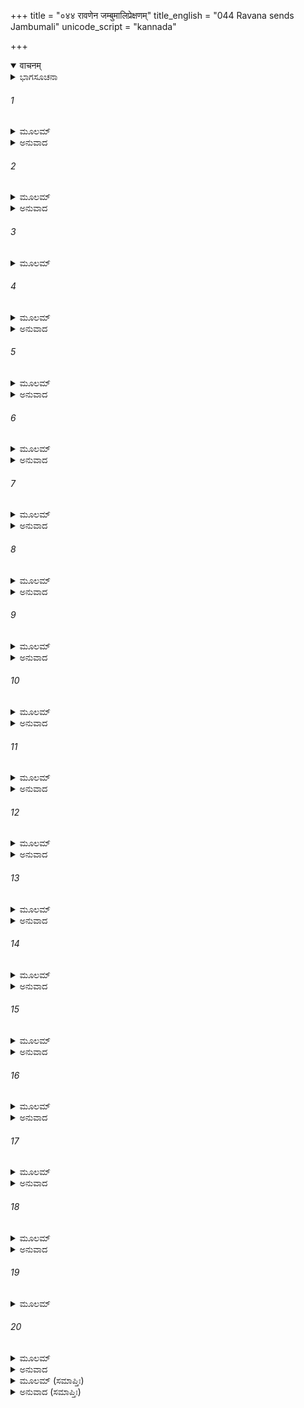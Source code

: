 +++
title = "०४४ रावणेन जम्बुमालिप्रेक्षणम्"
title_english = "044 Ravana sends Jambumali"
unicode_script = "kannada"

+++
<details open><summary>वाचनम्</summary>

<div class="audioEmbed"  caption="श्रीराम-हरिसीताराममूर्ति-घनपाठिभ्यां वचनम्" src="https://archive.org/download/Ramayana-recitation-Sriram-harisItArAmamUrti-Ghanapaati-v2/Kanda_5/Kanda_5_SK-044-Ravana_sends_Jambumali.mp3"></div>
</details>



<details><summary>ಭಾಗಸೂಚನಾ</summary>

ಮಾರುತಿಯು ಪ್ರಹಸ್ತನ ಮಗ ಜಂಬುಮಾಲಿಯನ್ನು ಸಂಹರಿಸಿದುದು
</details>

###### 1


<details><summary>ಮೂಲಮ್</summary>

ಸಂದಿಷ್ಟೋ ರಾಕ್ಷಸೇಂದ್ರೇಣ ಪ್ರಹಸ್ತಸ್ಯ ಸುತೋ ಬಲೀ ।  
ಜಂಬುಮಾಲೀ ಮಹಾದಂಷ್ಟ್ರೋ ನಿರ್ಜಗಾಮ ಧನುರ್ಧರಃ ॥
</details>

<details><summary>ಅನುವಾದ</summary>

ರಾಕ್ಷಸೇಂದ್ರನಾದ ರಾವಣನಿಂದ ಅಪ್ಪಣೆ ಪಡೆದು, ಬಲಿಷ್ಠನೂ, ಉದ್ದವಾದ ಕೋರೆದಾಡೆಗಳುಳ್ಳವನೂ ಆದ ಪ್ರಹಸ್ತನ ಮಗ ಜಂಬುಮಾಲಿಯು ಧನುರ್ಧಾರಿಯಾಗಿ ಹನುಮಂತನನ್ನು ಎದುರಿಸಲು ಹೊರಟನು.॥1॥
</details>

###### 2


<details><summary>ಮೂಲಮ್</summary>

ರಕ್ತಮಾಲ್ಯಾಂಬರಧರಃ ಸ್ರಗ್ವೀ ರುಚಿರಕುಂಡಲಃ ।  
ಮಹಾನ್ ವಿವೃತ್ತನಯನಶ್ಚಂಡಃ ಸಮರದುರ್ಜಯಃ ॥
</details>

<details><summary>ಅನುವಾದ</summary>

ಅವನು ಕೆಂಪಾದ ವಸ್ತ್ರವನ್ನೂ, ಮಾಲೆಗಳನ್ನೂ ಧರಿಸಿದ್ದನು. ಕತ್ತಿನಲ್ಲಿ ಹೂವಿನ ಹಾರವನ್ನು ತೊಟ್ಟಿದ್ದನು. ಅವನ ಕರ್ಣಕುಂಡಲಗಳು ಮನೋಹರವಾಗಿದ್ದವು. ತೀಕ್ಷ್ಣವಾದ ಸ್ವಭಾವವುಳ್ಳವನೂ, ಯುದ್ಧದಲ್ಲಿ ಜಯಿಸಲು ಅಸಾಧ್ಯನೂ, ಅಗಲವಾದ ಕಣ್ಣುಗಳುಳ್ಳವನೂ ಆಗಿದ್ದನು.॥2॥
</details>

###### 3


<details><summary>ಮೂಲಮ್</summary>

ಧನುಃ ಶಕ್ರಧನುಃಪ್ರಖ್ಯಂ ಮಹದ್ರುಚಿರಸಾಯಕಮ್ ।  
ವಿಸ್ಫಾರಯಾನೋ ವೇಗೇನ ವಜ್ರಾಶನಿಸಮಸ್ವನಮ್ ॥
</details>

###### 4


<details><summary>ಮೂಲಮ್</summary>

ತಸ್ಯ ವಿಸ್ಫಾರಘೋಷೇಣ ಧನುಷೋ ಮಹತಾ ದಿಶಃ ।  
ಪ್ರದಿಶಶ್ಚ ನಭಶ್ಚೆವ ಸಹಸಾ ಸಮಪೂರ್ಯತ ॥
</details>

<details><summary>ಅನುವಾದ</summary>

ಅವನ ಧನುಸ್ಸು ಇಂದ್ರನ ಧನುಸ್ಸಿನಂತೇ ಇತ್ತು. ಹೆಚ್ಚಾದ ಶಕ್ತಿವುಳ್ಳ ಬಾಣಗಳನ್ನು ಪ್ರಯೋಗಿಸುವವನೂ ಆದ ಅವನು ವಜ್ರಾಯುಧ ಮತ್ತು ಸಿಡಿಲುಗಳಿಗೆ ಸಮಾನವಾಗಿ ಧನುಷ್ಟಂಕಾರ ಮಾಡಿ ಅತೀವೇಗವಾಗಿ ಮಾರುತಿಯ ಕಡೆಗೆ ಧಾವಿಸಿದನು. ಆ ದೊಡ್ಡದಾದ ಧನುಷ್ಟಂಕಾರದ ಶಬ್ದವು ಎಂಟು ದಿಕ್ಕುಗಳನ್ನೂ, ಭೂಮ್ಯಾಕಾಶವನ್ನೂ ಕ್ಷಣಮಾತ್ರದಲ್ಲಿ ತುಂಬಿಬಿಟ್ಟಿತು.॥3-4॥
</details>

###### 5


<details><summary>ಮೂಲಮ್</summary>

ರಥೇನ ಖರಯುಕ್ತೇನ ತಮಾಗತಮುದೀಕ್ಷ್ಯ ಸಃ ।  
ಹನುಮಾನ್ ವೇಗಸಂಪನ್ನೋ ಜಹರ್ಷ ಚ ನನಾದ ಚ ॥
</details>

<details><summary>ಅನುವಾದ</summary>

ಕತ್ತೆಗಳು ಹೂಡಿದ ರಥದಲ್ಲಿ ಕುಳಿತು ತನ್ನೊಡನೆ ಯುದ್ಧಕ್ಕೆ ಬಂದ ಜಂಬುಮಾಲಿಯನ್ನು ನೋಡಿ, ಬಲಸಂಪನ್ನನಾದ ಹನುಮಂತನು ಹರ್ಷದಿಂದೊಡಗೂಡಿ ಸಿಂಹನಾದವನ್ನು ಮಾಡಿದನು.॥5॥
</details>

###### 6


<details><summary>ಮೂಲಮ್</summary>

ತಂ ತೋರಣವಿಟಂಕಸ್ಥಂ ಹನುಮಂತಂ ಮಹಾಕಪಿಮ್ ।  
ಜಂಬುಮಾಲೀ ಮಹಾಬಾಹುರ್ವಿವ್ಯಾಧ ನಿಶಿತೈಃ ಶರೈಃ ॥
</details>

<details><summary>ಅನುವಾದ</summary>

ಮಹಾಬಾಹುವಾದ ಜಂಬುಮಾಲಿಯು ಚೈತ್ಯಪ್ರಾಸಾದದ ಮಹಾದ್ವಾರದ ಮೇಲೆ ಕುಳಿತಿರುವ ಮಹಾಕಪಿಯಾದ ಹನುಮಂತನ ಮೇಲೆ ಹರಿತವಾದ ಬಾಣಗಳನ್ನು ಪ್ರಯೋಗಿಸಿದನು.॥6॥
</details>

###### 7


<details><summary>ಮೂಲಮ್</summary>

ಅರ್ಧಚಂದ್ರೇಣ ವದನೇ ಶಿರಸ್ಯೇಕೇನ ಕರ್ಣಿನಾ ।  
ಬಾಹ್ವೋರ್ವಿವ್ಯಾಧ ನಾರಾಚೈರ್ದಶಭಿಸ್ತಂ ಕಪೀಶ್ವರಮ್ ॥
</details>

<details><summary>ಅನುವಾದ</summary>

ಅರ್ಧಚಂದ್ರಾಕಾರ ಬಾಣವನ್ನು ಹನುಮಂತನ ಮುಖದಲ್ಲಿಯೂ, ಕರ್ಣೀ ಎಂಬ ಬಾಣವನ್ನು ಕಂಠಕ್ಕೂ, ತೀವ್ರವಾದ ಹತ್ತು ಬಾಣಗಳನ್ನು ಭುಜಗಳಲ್ಲಿಯೂ ಪ್ರಯೋಗಿಸಿ ಅವನನ್ನು ಬಾಧಿಸಿದನು.॥7॥
</details>

###### 8


<details><summary>ಮೂಲಮ್</summary>

ತಸ್ಯ ತಚ್ಛುಶುಭೇ ತಾಮ್ರಂ ಶರೇಣಾಭಿಹತಂ ಮುಖಮ್ ।  
ಶರದೀವಾಂಬುಜಂಫುಲ್ಲಂ ವಿದ್ಧಂ ಭಾಸ್ಕರರಶ್ಮಿನಾ ॥
</details>

<details><summary>ಅನುವಾದ</summary>

ಜಂಬುಮಾಲಿಯು ಪ್ರಯೋಗಿಸಿದ ಬಾಣಗಳಿಂದ ಯುಕ್ತನಾದ ಹನುಮಂತನ ಕೆಂಪಾದ ಮುಖವು ಶರತ್ಕಾಲದ ಸೂರ್ಯರಶ್ಮಿಯಿಂದ ವಿಕಸಿತವಾದ ಕೆಂದಾವರೆಯಂತೆ ಕಾಣುತ್ತಿತ್ತು.॥8॥
</details>

###### 9


<details><summary>ಮೂಲಮ್</summary>

ತತ್ತಸ್ಯ ರಕ್ತಂ ರಕ್ತೇನ ರಂಜಿತಂ ಶುಶುಭೇ ಮುಖಮ್ ।  
ಯಥಾಕಾಶೇ ಮಹಾಪದ್ಮಂ ಸಿಕ್ತಂ ಚಂದನಬಿಂದುಭಿಃ ॥
</details>

<details><summary>ಅನುವಾದ</summary>

ಸಹಜವಾಗಿ ಕೆಂಪಾಗಿದ್ದ ಹನುಮಂತನ ಮುಖವು ಬಾಣಗಳು ತಾಗಿ ರಕ್ತಚಂದನ ಬಿಂದುಗಳಿಂದ ನೆನೆಸಲ್ಪಟ್ಟ ಮಹಾಕಮಲದಂತೆ ಚೈತ್ಯಪ್ರಾಸಾದದ ಮೇಲ್ಭಾಗದಲ್ಲಿ ಪ್ರಕಾಶಿಸಿದನು.॥9॥
</details>

###### 10


<details><summary>ಮೂಲಮ್</summary>

ಚುಕೋಪ ಬಾಣಾಭಿಹತೋ ರಾಕ್ಷಸಸ್ಯ ಮಹಾಕಪಿಃ ।  
ತತಃ ಪಾರ್ಶ್ವೇತಿವಿಪುಲಾಂ ದದರ್ಶ ಮಹತೀಂ ಶಿಲಾಮ್ ॥
</details>

<details><summary>ಅನುವಾದ</summary>

ಜಂಬುಮಾಲಿಯ ಬಾಣಗಳು ತಾಕಿದಾಗ ಆ ಕಪಿವರನು ಬಹಳ ಕೋಪ ಗೊಂಡು ಪಕ್ಕದಲ್ಲಿಯೇ ಇದ್ದ ಅತಿದೊಡ್ಡ ಬಂಡೆಯೊಂದನ್ನು ನೋಡಿದನು.॥10॥
</details>

###### 11


<details><summary>ಮೂಲಮ್</summary>

ತರಸಾ ತಾಂ ಸಮುತ್ಪಾಟ್ಯ ಚಿಕ್ಷೇಪ ಬಲವದ್ಬಲೀ ।  
ತಾಂ ಶರೈರ್ದಶಭಿಃ ಕ್ರುದ್ಧಸ್ತಾಡಯಾಮಾಸ ರಾಕ್ಷಸಃ ॥
</details>

<details><summary>ಅನುವಾದ</summary>

ಮರುಕ್ಷಣದಲ್ಲೇ ಬಲಿಷ್ಠನಾದ ಹನುಮಂತನು ಆ ಬಂಡೆಯನ್ನು ವೇಗವಾಗಿ ಕಿತ್ತು ಜಂಬುಮಾಲಿಯ ಮೇಲೆ ರಭಸದಿಂದ ಎಸೆದನು. ಅದರಿಂದ ಕ್ರುದ್ಧನಾದ ರಕ್ಕಸನು ಹತ್ತು ಬಾಣಗಳಿಂದ ಆ ಬಂಡೆಯನ್ನು ಪುಡಿ-ಪುಡಿ ಮಾಡಿಬಿಟ್ಟನು.॥11॥
</details>

###### 12


<details><summary>ಮೂಲಮ್</summary>

ವಿಪನ್ನಂ ಕರ್ಮ ತದ್ದೃಷ್ಟ್ವಾ ಹನುಮಾಂಶ್ಚಂಡವಿಕ್ರಮಃ ।  
ಸಾಲಂ ವಿಪುಲಮುತ್ಪಾಟ್ಯ ಭ್ರಾಮಯಾಮಾಸ ವೀರ್ಯವಾನ್ ॥
</details>

<details><summary>ಅನುವಾದ</summary>

ಮಹಾವೀರನಾದ ಹನುಮಂತನು ತನ್ನ ಶಿಲಾಪ್ರಯೋಗವು ವ್ಯರ್ಥವಾಗಿರುವುದನ್ನು ಕಂಡು, ಪರಾಕ್ರಮದಿಂದ ವಿಜೃಂಭಿಸಿದ ಅವನು ಒಂದು ದೊಡ್ಡದಾದ ಸಾಲವೃಕ್ಷವನ್ನು ಬುಡಸಹಿತವಾಗಿ ಕಿತ್ತು ವೇಗವಾಗಿ ತಿರುಗಿಸತೊಡಗಿದನು.॥12॥
</details>

###### 13


<details><summary>ಮೂಲಮ್</summary>

ಭ್ರಾಮಯಂತಂ ಕಪಿಂ ದೃಷ್ಟ್ವಾ ಸಾಲವೃಕ್ಷಂ ಮಹಾಬಲಮ್ ।  
ಚಿಕ್ಷೇಪ ಸುಬಹೂನ್ ಬಾಣಾನ್ ಜಂಬುಮಾಲೀ ಮಹಾಬಲಃ ॥
</details>

<details><summary>ಅನುವಾದ</summary>

ಸಾಲವೃಕ್ಷವನ್ನು ತನ್ನ ಮೇಲೆ ಪ್ರಯೋಗಿಸಲು ತಿರುಗಿಸುತ್ತಿರುವ ಹನುಮಂತನನ್ನು ನೋಡಿ, ಮಹಾಬಲಿಯಾದ ಜಂಬುಮಾಲಿಯು ಅನೇಕ ಬಾಣಗಳನ್ನು ಅವನ ಮೇಲೆ ಪ್ರಯೋಗಿಸಿದನು.॥13॥
</details>

###### 14


<details><summary>ಮೂಲಮ್</summary>

ಸಾಲಂ ಚತುರ್ಭಿಶ್ಚಿಚ್ಛೇದ ವಾನರಂ ಪಂಚಭಿರ್ಭುಜೇ ।  
ಶಿರಸ್ಯೇಕೇನ ಬಾಣೇನ ದಶಭಿಸ್ತು ಸ್ತನಾಂತರೇ ॥
</details>

<details><summary>ಅನುವಾದ</summary>

ರಾಕ್ಷಸನು ನಾಲ್ಕು ಬಾಣಗಳಿಂದ ಆ ಸಾಲವೃಕ್ಷವನ್ನು ಕತ್ತರಿಸಿಬಿಟ್ಟನು. ಭುಜಗಳಿಗೆ ಐದು ಬಾಣಗಳನ್ನು, ತಲೆಗೆ ಒಂದು ಬಾಣವನ್ನು, ವಕ್ಷಸ್ಥಳಕ್ಕೆ ಹತ್ತು ಬಾಣಗಳನ್ನು ಹೊಡೆದು ಅವನು ಕಪೀಶ್ವರನನ್ನು ಘಾಸಿಗೊಳಿಸಿದನು.॥14॥
</details>

###### 15


<details><summary>ಮೂಲಮ್</summary>

ಸ ಶರೈಃ ಪೂರಿತತನುಃ ಕ್ರೋಧೇನ ಮಹತಾ ವೃತಃ ।  
ತಮೇವ ಪರಿಘಂ ಗೃಹ್ಯ ಭ್ರಾಮಯಾಮಾಸ ವೇಗತಃ ॥
</details>

<details><summary>ಅನುವಾದ</summary>

ಹನುಮಂತನ ಶರೀರವೆಲ್ಲವೂ ಜಂಬುಮಾಲಿಯ ಬಾಣಗಳಿಂದ ತುಂಬಿ ಹೋಯಿತು. ಅದರಿಂದ ಕ್ರುದ್ಧನಾದ ವಾಯುಪುತ್ರನು ಪರಿಘವನೆತ್ತಿಕೊಂಡು ಗಿರ-ಗಿರನೆ ತಿರುಗಿಸತೊಡಗಿದನು.॥15॥
</details>

###### 16


<details><summary>ಮೂಲಮ್</summary>

ಅತಿವೇಗೋತಿವೇಗೇನ ಭ್ರಾಮಯಿತ್ವಾ ಬಲೋತ್ಕಟಃ ।  
ಪರಿಘಂ ಪಾತಯಾಮಾಸ ಜಂಬುಮಾಲೇರ್ಮಹೋರಸಿ ॥
</details>

<details><summary>ಅನುವಾದ</summary>

ಮಹಾ ಬಲಶಾಲಿಯೂ, ವೇಗಶಾಲಿಯೂ ಆದ ಹನುಮಂತನು ಆ ಪರಿಘವನ್ನು ರಭಸದಿಂದ ತಿರುಗಿಸುತ್ತಾ ಅದನ್ನು ಜಂಬುಮಾಲಿಯ ಎದೆಯಲ್ಲಿ ಪ್ರಹರಿಸಿದನು.॥16॥
</details>

###### 17


<details><summary>ಮೂಲಮ್</summary>

ತಸ್ಯ ಚೈವ ಶಿರೋ ನಾಸ್ತಿ ನ ಬಾಹೂ ನ ಚ ಜಾನುನೀ ।  
ನ ಧನುರ್ನರಥೋ ನಾಶ್ವಾಸ್ತತ್ರಾದೃಶ್ಯಂತ ನೇಷವಃ ॥
</details>

<details><summary>ಅನುವಾದ</summary>

ಆ ಪರಿಘದ ಪ್ರಹಾರದಿಂದ ಜಂಬುಮಾಲಿಯು, ಅವನ ರಥವಾಹನಗಳು ನುಗ್ಗುನುಗ್ಗಾದುವು. ಮರುಕ್ಷಣದಲ್ಲಿ ಎದುರಿಗಿದ್ದ ಅವನ ತಲೆ, ಮೊಣಕಾಲುಗಳು, ತೋಳುಗಳು, ಧನುರ್ಬಾಣಗಳು, ರಥಾಶ್ವಗಳಾಗಲೀ ನೋಡಲೂ ಸಿಗಲಿಲ್ಲ.॥17॥
</details>

###### 18


<details><summary>ಮೂಲಮ್</summary>

ಸ ಹತಸ್ತರಸಾ ತೇನ ಜಂಬುಮಾಲೀ ಮಹಾಬಲಃ ।  
ಪಪಾತ ನಿಹತೋ ಭೂವೌ ಚೂರ್ಣಿತಾಂಗವಿಭೂಷಣಃ ॥
</details>

<details><summary>ಅನುವಾದ</summary>

ಮಹಾಬಲಿಷ್ಠನಾದ ಆ ಜಂಬುಮಾಲಿಯು, ಹನುಮಂತನು ಹೊಡೆದಾಗಲೇ ನೆಲಕ್ಕುರುಳಿದನು. ಅವನ ಅವಯವಗಳು, ಭೂಷಣಗಳೂ ಚೂರು-ಚೂರಾದವು.॥18॥
</details>

###### 19


<details><summary>ಮೂಲಮ್</summary>

ಜಂಬುಮಾಲಿಂ ಚ ನಿಹತಂ ಕಿಂಕರಾಂಶ್ಚ ಮಹಾಬಲಾನ್ ।  
ಚುಕ್ರೋಧ ರಾವಣಃ ಶ್ರುತ್ವಾ ಕೋಪಸಂರಕ್ತ ಲೋಚನಃ ॥
</details>

###### 20


<details><summary>ಮೂಲಮ್</summary>

ಸ ರೋಷಸಂವರ್ತಿತತಾಮ್ರಲೋಚನಃ  
ಪ್ರಹಸ್ತ ಪುತ್ರೇ ನಿಹತೇ ಮಹಾಬಲೇ ।  
ಅಮಾತ್ಯಪುತ್ರಾನತಿವೀರ್ಯವಿಕ್ರಮಾನ್  
ಸಮಾದಿದೇಶಾಶು ನಿಶಾಚರೇಶ್ವರಃ ॥
</details>

<details><summary>ಅನುವಾದ</summary>

ಮಹಾಬಲಶಾಲಿಗಳಾದ ಎಂಭತ್ತು ಸಾವಿರ ಕಿಂಕರರೂ, ಜಂಬುಮಾಲಿಯೂ ಹತರಾದರೆಂದು ಕೇಳಿದ ರಾಕ್ಷಸರಾಜನಾದ ರಾವಣನು ಬಹಳ ಕೋಪಗೊಂಡು ಕಣ್ಣುಗಳು ಕೆಂಪಾಗಿ ತಿರುಗತೊಡಗಿದವು. ಮಹಾಬಲಶಾಲಿಯಾದ ಪ್ರಸಹಸ್ತ ಪುತ್ರ ಜಂಬುಮಾಲಿಯು ರಣಭೂಮಿಯಲ್ಲಿ ಬಲಿಯಾದುದನ್ನು ತಿಳಿದು, ರೋಷದಿಂದ, ಅತುಲ ಬಲ ಪರಾಕ್ರಮಿಗಳಾದ ಅಮಾತ್ಯಪುತ್ರರನ್ನು ಹನುಮಂತನೊಡನೆ ಯುದ್ಧಮಾಡಲು ಕಳುಹಿಸಿದನು.॥19-20॥
</details>

<details><summary>ಮೂಲಮ್ (ಸಮಾಪ್ತಿಃ)</summary>

ಇತ್ಯಾರ್ಷೇ ಶ್ರೀಮದ್ರಾಮಾಯಣೇ ವಾಲ್ಮೀಕೀಯೇ ಆದಿಕಾವ್ಯೇ ಸುಂದರಕಾಂಡೇ ಚತುಶ್ಚತ್ವಾರಿಂಶಃ ಸರ್ಗಃ ॥ 44 ॥
</details>

<details><summary>ಅನುವಾದ (ಸಮಾಪ್ತಿಃ)</summary>

ಮಹರ್ಷಿವಾಲ್ಮೀಕಿ ವಿರಚಿತ ಆದಿಕಾವ್ಯವಾದ ಶ್ರೀಮದ್ರಾಮಾಯಣದ ಸುಂದರಕಾಂಡದಲ್ಲಿ ನಲವತ್ತನಾಲ್ಕನೆಯ ಸರ್ಗವು ಮುಗಿಯಿತು.
</details>
